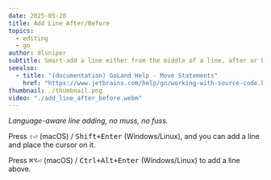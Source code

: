 ```yaml
---
date: 2025-05-20
title: Add Line After/Before
topics:
  - editing
  - go
author: dlsniper
subtitle: Smart-add a line either from the middle of a line, after or before the current line.
seealso:
  - title: "(documentation) GoLand Help - Move Statements"
    href: "https://www.jetbrains.com/help/go/working-with-source-code.html#move-statements"
thumbnail: ./thumbnail.png
video: "./add_line_after_before.webm"
---
```


_Language-aware line adding, no muss, no fuss._

Press <kbd>⇧⏎</kbd> (macOS) / <kbd>Shift+Enter</kbd> (Windows/Linux), and you can add a line and place the cursor on it.

Press <kbd>⌘⌥⏎</kbd> (macOS) / <kbd>Ctrl+Alt+Enter</kbd> (Windows/Linux) to add a line above.
